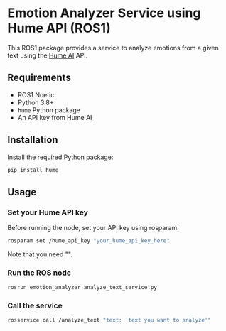 # Emotion Analyzer Service using Hume API (ROS1)

This ROS1 package provides a service to analyze emotions from a given text using the [Hume AI](https://www.hume.ai/) API.

## Requirements

- ROS1 Noetic
- Python 3.8+
- `hume` Python package
- An API key from Hume AI

## Installation

Install the required Python package:

```bash
pip install hume
```

## Usage

### Set your Hume API key
Before running the node, set your API key using rosparam:
```bash
rosparam set /hume_api_key "your_hume_api_key_here"
```
Note that you need "".

### Run the ROS node
```bash
rosrun emotion_analyzer analyze_text_service.py
```

### Call the service
```bash
rosservice call /analyze_text "text: 'text you want to analyze'"
```

